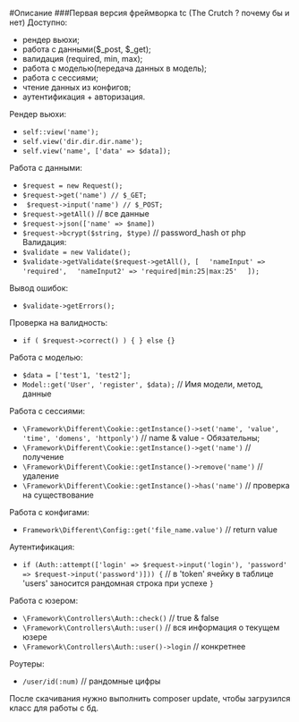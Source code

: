 #Описание
<addr>
###Первая версия фреймворка tc (The Crutch ? почему бы и нет)
<addr><addr>
Доступно:<addr><addr>
  * рендер вьюхи;<addr>
  * работа с данными($_post, $_get);<addr>
  * валидация (required, min, max);<addr>
  * работа с моделью(передача данных в модель);<addr>
  * работа с сессиями;<addr>
  * чтение данных из конфигов;<addr>
  * аутентификация + авторизация.<addr>


Рендер вьюхи:<addr>
  * `self::view('name');`  <addr>
  * `self.view('dir.dir.dir.name');`   <addr>
  * `self.view('name', ['data' => $data]);` <addr>
<addr>

Работа с данными:<addr>
  * `$request = new Request();`  <addr>
  * `$request->get('name') // $_GET;`  <addr>
  * ` $request->input('name') // $_POST;`  <addr>
  * `$request->getAll()`   // все данные<addr>
  * `$request->json(['name' => $name])`  <addr>
  * `$request->bcrypt($string, $type)`   // password_hash от php<addr><addr>
<addr>Валидация:<addr>
  * `$validate = new Validate();`
  * `$validate->getValidate($request->getAll(), [`
    `  'nameInput' => 'required',`
    `  'nameInput2' => 'required|min:25|max:25'`
  `  ]);`


<addr><addr>Вывод ошибок:<addr>
  * `$validate->getErrors();` <addr>

<addr>Проверка на валидность:<addr>
  * `if ( $request->correct() ) { } else {}` <addr><addr>


<addr>Работа с моделью:<addr>
  * `$data = ['test'1, 'test2'];`
  * `Model::get('User', 'register', $data);` // Имя модели, метод, данные<addr>
<addr><addr>


Работа с сессиями:
  * `\Framework\Different\Cookie::getInstance()->set('name', 'value', 'time', 'domens', 'httponly')` // name & value - Обязательны;<addr>
  * `\Framework\Different\Cookie::getInstance()->get('name')` // получение<addr>
  * `\Framework\Different\Cookie::getInstance()->remove('name')` // удаление<addr>
  * `\Framework\Different\Cookie::getInstance()->has('name')` // проверка на существование<addr>


Работа с конфигами:<addr>
  * `Framework\Different\Config::get('file_name.value')` // return value


Аутентификация:
  * `if (Auth::attempt(['login' => $request->input('login'), 'password' => $request->input('password')])) {`
            // в 'token' ячейку в таблице 'users' заносится рандомная строка при успехе
  `}`


<addr>Работа с юзером:<addr>
  * `\Framework\Controllers\Auth::check()` // true & false<addr>
  * `\Framework\Controllers\Auth::user()` // вся информация о текущем юзере<addr>
  * `\Framework\Controllers\Auth::user()->login` // конкретнее<addr>
<addr><addr>


Роутеры:
  * `/user/id(:num)` // рандомные цифры


После скачивания нужно выполнить composer update, чтобы загрузился класс для работы с бд.